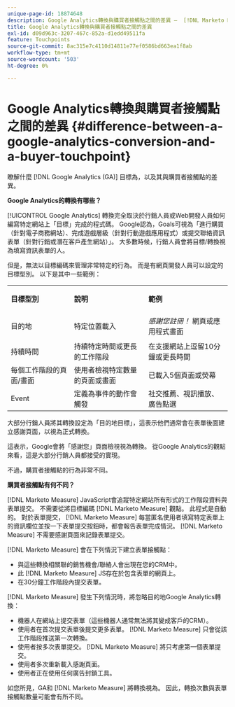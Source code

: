 ```yaml
---
unique-page-id: 18874648
description: Google Analytics轉換與購買者接觸點之間的差異 —  [!DNL Marketo Measure]  — 產品檔案
title: Google Analytics轉換與購買者接觸點之間的差異
exl-id: d09d963c-3207-467c-852a-d1edd49511fa
feature: Touchpoints
source-git-commit: 8ac315e7c4110d14811e77ef0586bd663ea1f8ab
workflow-type: tm+mt
source-wordcount: '503'
ht-degree: 0%

---
```


# Google Analytics轉換與購買者接觸點之間的差異 {#difference-between-a-google-analytics-conversion-and-a-buyer-touchpoint}

瞭解什麼 [!DNL Google Analytics (GA)] 目標為，以及其與購買者接觸點的差異。

**Google Analytics的轉換有哪些？**

[!UICONTROL Google Analytics] 轉換完全取決於行銷人員或Web開發人員如何編寫特定網站上「目標」完成的程式碼。 Google認為，Goals可視為「進行購買（針對電子商務網站）、完成遊戲層級（針對行動遊戲應用程式）或提交聯絡資訊表單（針對行銷或潛在客戶產生網站）」。 大多數時候，行銷人員會將目標/轉換視為填寫資訊表單的人。

但是，無法以目標編碼來管理非常特定的行為。 而是有網頁開發人員可以設定的目標型別。 以下是其中一些範例：

<table> 
 <colgroup> 
  <col> 
  <col> 
  <col> 
 </colgroup> 
 <tbody> 
  <tr> 
   <td><strong>目標型別</strong></td> 
   <td><p><strong>說明</strong></p></td> 
   <td><strong>範例</strong></td> 
  </tr> 
  <tr> 
   <td><p>目的地</p></td> 
   <td>特定位置載入</td> 
   <td><em>感謝您註冊！</em> 網頁或應用程式畫面</td> 
  </tr> 
  <tr> 
   <td>持續時間</td> 
   <td>持續特定時間或更長的工作階段</td> 
   <td>在支援網站上逗留10分鐘或更長時間</td> 
  </tr> 
  <tr> 
   <td>每個工作階段的頁面/畫面</td> 
   <td>使用者檢視特定數量的頁面或畫面</td> 
   <td>已載入5個頁面或熒幕</td> 
  </tr> 
  <tr> 
   <td>Event</td> 
   <td>定義為事件的動作會觸發</td> 
   <td>社交推薦、視訊播放、廣告點選</td> 
  </tr> 
 </tbody> 
</table>

大部分行銷人員將其轉換設定為「目的地目標」，這表示他們通常會在表單後面建立感謝頁面，以視為正式轉換。

這表示，Google會將「感謝您」頁面檢視視為轉換。 從Google Analytics的觀點來看，這是大部分行銷人員都接受的實現。

不過，購買者接觸點的行為非常不同。

**購買者接觸點有何不同？**

[!DNL Marketo Measure] JavaScript會追蹤特定網站所有形式的工作階段資料與表單提交。 不需要從將目標編碼 [!DNL Marketo Measure] 觀點。 此程式是自動的。 對於表單提交， [!DNL Marketo Measure] 每當匿名使用者填寫特定表單上的資訊欄位並按一下表單提交按鈕時，都會報告表單完成情況。 [!DNL Marketo Measure] 不需要感謝頁面來記錄表單提交。

[!DNL Marketo Measure] 會在下列情況下建立表單接觸點：

* 與這些轉換相關聯的銷售機會/聯絡人會出現在您的CRM中。
* 此 [!DNL Marketo Measure] JS存在於包含表單的網頁上。
* 在30分鐘工作階段內提交表單。

[!DNL Marketo Measure] 發生下列情況時，將忽略目的地Google Analytics轉換：

* 機器人在網站上提交表單（這些機器人通常無法將其變成客戶的CRM）。
* 使用者在首次提交表單後提交更多表單。 [!DNL Marketo Measure] 只會從該工作階段推送第一次轉換。
* 使用者按多次表單提交。 [!DNL Marketo Measure] 將只考慮第一個表單提交。
* 使用者多次重新載入感謝頁面。
* 使用者正在使用任何廣告封鎖工具。

如您所見，GA和 [!DNL Marketo Measure] 將轉換視為。 因此，轉換次數與表單接觸點數量可能會有所不同。
